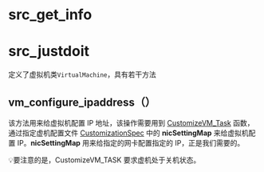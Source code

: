 # src_get_info



# src_justdoit

定义了虚拟机类`VirtualMachine`，具有若干方法

## vm_configure_ipaddress（）

该方法用来给虚拟机配置 IP 地址，该操作需要用到 [CustomizeVM_Task](https://vdc-download.vmware.com/vmwb-repository/dcr-public/790263bc-bd30-48f1-af12-ed36055d718b/e5f17bfc-ecba-40bf-a04f-376bbb11e811/vim.VirtualMachine.html#customize) 函数，通过指定虚机配置文件 [CustomizationSpec](https://vdc-download.vmware.com/vmwb-repository/dcr-public/790263bc-bd30-48f1-af12-ed36055d718b/e5f17bfc-ecba-40bf-a04f-376bbb11e811/vim.vm.customization.Specification.html) 中的 **nicSettingMap** 来给虚拟机配置 IP。**nicSettingMap** 用来给指定的网卡配置指定的 IP，正是我们需要的。

:bulb:要注意的是，CustomizeVM_TASK 要求虚机处于关机状态。

